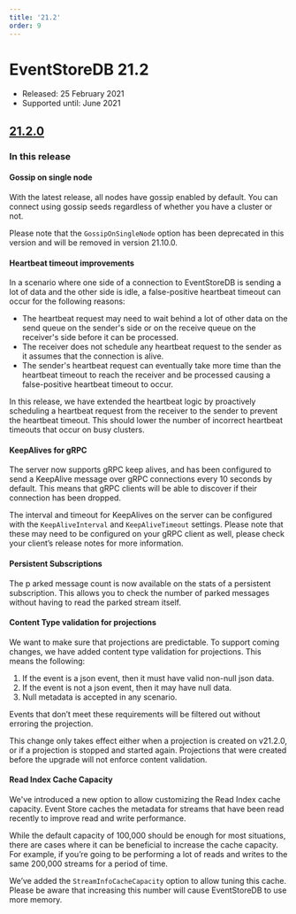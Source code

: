 ```yaml
---
title: '21.2'
order: 9
---
```


# EventStoreDB 21.2

* Released: 25 February 2021
* Supported until: June 2021

## [21.2.0](https://github.com/EventStore/EventStore/releases/tag/oss-v21.2.0)

### In this release

#### Gossip on single node

With the latest release, all nodes have gossip enabled by default. You can connect using gossip seeds regardless of whether you have a cluster or not.

Please note that the `GossipOnSingleNode` option has been deprecated in this version and will be removed in version 21.10.0.

#### Heartbeat timeout improvements

In a scenario where one side of a connection to EventStoreDB is sending a lot of data and the other side is idle, a false-positive heartbeat timeout can occur for the following reasons:
* The heartbeat request may need to wait behind a lot of other data on the send queue on the sender's side or on the receive queue on the receiver's side before it can be processed.
* The receiver does not schedule any heartbeat request to the sender as it assumes that the connection is alive.
* The sender's heartbeat request can eventually take more time than the heartbeat timeout to reach the receiver and be processed causing a false-positive heartbeat timeout to occur.

In this release, we have extended the heartbeat logic by proactively scheduling a heartbeat request from the receiver to the sender to prevent the heartbeat timeout. This should lower the number of incorrect heartbeat timeouts that occur on busy clusters.

#### KeepAlives for gRPC

The server now supports gRPC keep alives, and has been configured to send a KeepAlive message over gRPC connections every 10 seconds by default. This means that gRPC clients will be able to discover if their connection has been dropped.

The interval and timeout for KeepAlives on the server can be configured with the `KeepAliveInterval` and `KeepAliveTimeout` settings. Please note that these may need to be configured on your gRPC client as well, please check your client’s release notes for more information.

#### Persistent Subscriptions

The p arked message count is now available on the stats of a persistent subscription. This allows you to check the number of parked messages without having to read the parked stream itself.

#### Content Type validation for projections

We want to make sure that projections are predictable.
To support coming changes, we have added content type validation for projections. This means the following:

1. If the event is a json event, then it must have valid non-null json data.
2. If the event is not a json event, then it may have null data.
3. Null metadata is accepted in any scenario.

Events that don’t meet these requirements will be filtered out without erroring the projection.

This change only takes effect either when a projection is created on v21.2.0, or if a projection is stopped and started again. Projections that were created before the upgrade will not enforce content validation.

#### Read Index Cache Capacity

We've introduced a new option to allow customizing the Read Index cache capacity.
Event Store caches the metadata for streams that have been read recently to improve read and write performance.

While the default capacity of 100,000 should be enough for most situations, there are cases where it can be beneficial to increase the cache capacity. For example, if you’re going to be performing a lot of reads and writes to the same 200,000 streams for a period of time.

We’ve added the `StreamInfoCacheCapacity` option to allow tuning this cache. Please be aware that increasing this number will cause EventStoreDB to use more memory.
